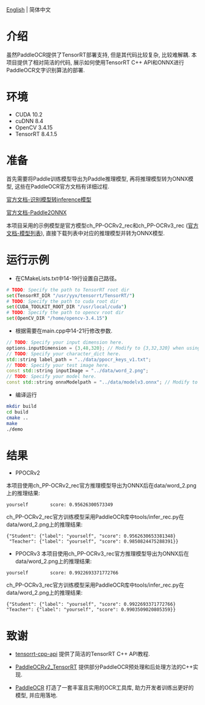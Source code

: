 [English](README.md) | 简体中文

# 介绍

虽然PaddleOCR提供了TensorRT部署支持, 但是其代码比较复杂, 比较难解耦. 本项目提供了相对简洁的代码, 展示如何使用TensorRT C++ API和ONNX进行PaddleOCR文字识别算法的部署.

# 环境
- CUDA 10.2
- cuDNN 8.4
- OpenCV 3.4.15
- TensorRT 8.4.1.5

# 准备
首先需要将Paddle训练模型导出为Paddle推理模型, 再将推理模型转为ONNX模型, 这些在PaddleOCR官方文档有详细过程.

[官方文档-识别模型转inference模型](https://github.com/PaddlePaddle/PaddleOCR/blob/release/2.4/doc/doc_ch/inference.md#%E8%AF%86%E5%88%AB%E6%A8%A1%E5%9E%8B%E8%BD%ACinference%E6%A8%A1%E5%9E%8B)

[官方文档-Paddle2ONNX](https://github.com/PaddlePaddle/PaddleOCR/blob/release/2.5/deploy/paddle2onnx/readme.md#2-%E6%A8%A1%E5%9E%8B%E8%BD%AC%E6%8D%A2)

本项目采用的示例模型是官方模型ch_PP-OCRv2_rec和ch_PP-OCRv3_rec ([官方文档-模型列表](https://github.com/PaddlePaddle/PaddleOCR/blob/release/2.5/doc/doc_ch/models_list.md#2-%E6%96%87%E6%9C%AC%E8%AF%86%E5%88%AB%E6%A8%A1%E5%9E%8B)), 直接下载列表中对应的推理模型并转为ONNX模型.

# 运行示例

- 在CMakeLists.txt中14-19行设置自己路径。

```bash
# TODO: Specify the path to TensorRT root dir
set(TensorRT_DIR "/usr/yyx/tensorrt/TensorRT/")
# TODO: Specify the path to cuda root dir
set(CUDA_TOOLKIT_ROOT_DIR "/usr/local/cuda")
# TODO: Specify the path to opencv root dir
set(OpenCV_DIR "/home/opencv-3.4.15")
```

- 根据需要在main.cpp中14-21行修改参数.

```cpp
// TODO: Specify your input dimension here.
options.inputDimension = {3,48,320}; // Modify to {3,32,320} when using ppocrv2
// TODO: Specify your character_dict here.
std::string label_path = "../data/ppocr_keys_v1.txt";
// TODO: Specify your test image here.
const std::string inputImage = "../data/word_2.png";
// TODO: Specify your model here.
const std::string onnxModelpath = "../data/modelv3.onnx"; // Modify to "../data/modelv2.onnx" when using ppocrv2
```

- 编译运行

```bash
mkdir build
cd build
cmake ..
make
./demo
```

# 结果

- PPOCRv2

本项目使用ch_PP-OCRv2_rec官方推理模型导出为ONNX后在data/word_2.png上的推理结果:

```
yourself        score: 0.95626300573349
```

ch_PP-OCRv2_rec官方训练模型采用PaddleOCR库中tools/infer_rec.py在data/word_2.png上的推理结果:
```
{"Student": {"label": "yourself", "score": 0.9562630653381348}
 "Teacher": {"label": "yourself", "score": 0.9850824475288391}}
```

- PPOCRv3
本项目使用ch_PP-OCRv3_rec官方推理模型导出为ONNX后在data/word_2.png上的推理结果:
```
yourself        score: 0.9922693371772766
```

ch_PP-OCRv3_rec官方训练模型采用PaddleOCR库中tools/infer_rec.py在data/word_2.png上的推理结果:
```
{"Student": {"label": "yourself", "score": 0.9922693371772766}
"Teacher": {"label": "yourself", "score": 0.9903509020805359}}
```
# 致谢

- [tensorrt-cpp-api](https://github.com/cyrusbehr/tensorrt-cpp-api) 提供了简洁的TensorRT C++ API教程.

- [PaddleOCRv2_TensorRT](https://github.com/zwenyuan1/PaddleOCRv2_TensorRT) 提供部分PaddleOCR预处理和后处理方法的C++实现.

- [PaddleOCR](https://github.com/PaddlePaddle/PaddleOCR) 打造了一套丰富且实用的OCR工具库, 助力开发者训练出更好的模型, 并应用落地.